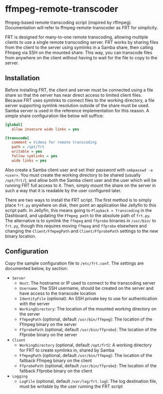 # ffmpeg-remote-transcoder

ffmpeg-based remote transcoding script (inspired by rffmpeg). Documentation will refer to ffmpeg-remote-transcoder as FRT for simplicity.

FRT is designed for many-to-one remote transcoding, allowing multiple clients to use a single remote transcoding server. FRT works by sharing files from the client to the server using symlinks in a Samba share, then calling Ffmpeg via SSH on the mounted share. This way, you can transcode files from anywhere on the client without having to wait for the file to copy to the server.

## Installation

Before installing FRT, the client and server must be connected using a file share so that the server has near direct access to limited client files. Because FRT uses symlinks to connect files to the working directory, a file server supporting symlink resolution outside of the share must be used. Samba server is used in the reference implementation for this reason. A simple share configuration like below will suffice:

```ini
[global]
   allow insecure wide links = yes

[transcode]
   comment = Videos for remote transcoding
   path = /opt/frt
   writable = yes
   follow symlinks = yes
   wide links = yes
```

Also create a Samba client user and set their password with `smbpasswd -a <user>`. You must create the working directory to be shared (usually `/opt/frt/`), and allow both the Samba client user and the user which will be running FRT full access to it. Then, simply mount the share on the server in such a way that it is readable by the user configured later.

There are two ways to install the FRT script. The first method is to simply place `frt.py` anywhere on disk, then point an application like Jellyfin to this script path. In Jellyfin, this means going to `Playback > Transcoding` in the Dashboard, and updating the `FFmpeg path` to the absolute path of `frt.py`. The alternative is to symlink the `ffmpeg` and `ffprobe` binaries in `/usr/bin/` to `frt.py`, though this requires moving `ffmpeg` and `ffprobe` elsewhere and changing the `Client/FfmpegPath` and `Client/FfprobePath` settings to the new binary location.

## Configuration

Copy the sample configuration file to `/etc/frt.conf`. The settings are documented below, by section:

* `Server`
    * `Host`: The hostname or IP used to connect to the transcoding server
    * `Username`: The SSH username, should be created on the server and have access to the transcode location
    * `IdentityFile` (optional): An SSH private key to use for authentication with the server
    * `WorkingDirectory`: The location of the mounted working directory on the server
    * `FfmpegPath` (optional, default `/usr/bin/ffmpeg`): The location of the Ffmpeg binary on the server
    * `FfprobePath` (optional, default `/usr/bin/ffprobe`): The location of the Ffprobe binary on the server
* `Client`
    * `WorkingDirectory` (optional, default `/opt/frt`): A working directory for FRT to create symlinks in, shared by Samba
    * `FfmpegPath` (optional, default `/usr/bin/ffmpeg`): The location of the fallback Ffmpeg binary on the client
    * `FfprobePath` (optional, default `/usr/bin/ffprobe`): The location of the fallback Ffprobe binary on the client
* `Logging`
    * `LogFile` (optional, default `/var/log/frt.log`): The log destination file, must be writable by the user running the FRT script